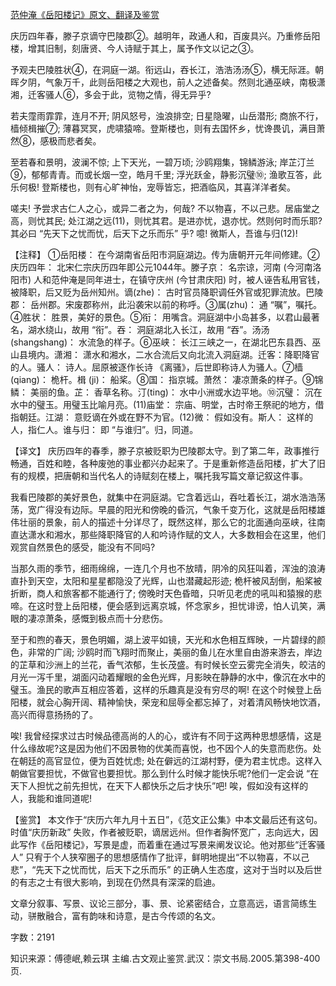 [范仲淹《岳阳楼记》原文、翻译及鉴赏](https://www.vrrw.net/wx/14131.html)

庆历四年春，滕子京谪守巴陵郡②。越明年，政通人和，百废具兴。乃重修岳阳楼，增其旧制，刻唐贤、今人诗赋于其上，属予作文以记之③。

予观夫巴陵胜状④，在洞庭一湖。衔远山，吞长江，浩浩汤汤⑤，横无际涯。朝晖夕阴，气象万千，此则岳阳楼之大观也，前人之述备矣。然则北通巫峡，南极潇湘，迁客骚人⑥，多会于此，览物之情，得无异乎?

若夫霪雨霏霏，连月不开; 阴风怒号，浊浪排空; 日星隐曜，山岳潜形; 商旅不行，樯倾楫摧⑦; 薄暮冥冥，虎啸猿啼。登斯楼也，则有去国怀乡，忧谗畏讥，满目萧然⑧，感极而悲者矣。

至若春和景明，波澜不惊; 上下天光，一碧万顷; 沙鸥翔集，锦鳞游泳; 岸芷汀兰⑨，郁郁青青。而或长烟一空，皓月千里; 浮光跃金，静影沉璧⑩; 渔歌互答，此乐何极! 登斯楼也，则有心旷神怡，宠辱皆忘，把酒临风，其喜洋洋者矣。

嗟夫! 予尝求古仁人之心，或异二者之为，何哉? 不以物喜，不以己悲。居庙堂之高，则忧其民; 处江湖之远(11)，则忧其君。是进亦忧，退亦忧。然则何时而乐耶?其必曰 “先天下之忧而忧，后天下之乐而乐” 乎? 噫! 微斯人，吾谁与归(12)!



【注释】 ①岳阳楼： 在今湖南省岳阳市洞庭湖边。传为唐朝开元年间修建。②庆历四年： 北宋仁宗庆历四年即公元1044年。滕子京： 名宗谅，河南 (今河南洛阳市) 人和范仲淹是同年进士，在镇守庆州 (今甘肃庆阳) 时，被人诬告私用官钱，被降职，后又贬为岳州知州。谪(zhe)： 古时官员降职调任外官或犯罪流放。巴陵郡： 岳州郡。宋废郡称州，此沿袭宋以前的称呼。③属(zhu)： 通 “嘱”，嘱托。④胜状： 胜景，美好的景色。⑤衔： 用嘴含。洞庭湖中小岛甚多，以君山最著名，湖水绕山，故用 “衔”。吞： 洞庭湖北入长江，故用 “吞”。汤汤 (shangshang)： 水流急的样子。⑥巫峡： 长江三峡之一，在湖北巴东县西、巫山县境内。潇湘： 潇水和湘水，二水合流后又向北流入洞庭湖。迁客：降职降官的人。骚人： 诗人。屈原被逐作长诗 《离骚》，后世即称诗人为骚人。⑦樯(qiang)： 桅杆。楫 (ji)： 船桨。⑧国： 指京城。萧然： 凄凉萧条的样子。⑨锦鳞： 美丽的鱼。芷： 香草名称。汀(ting)： 水中小洲或水边平地。⑩沉璧： 沉在水中的璧玉。用璧玉比喻月亮。(11)庙堂： 宗庙、明堂，古时帝王祭祀的地方，借指朝廷。江湖： 意贬谪在外或在野不为官。(12)微： 假如没有。斯人： 这样的人，指仁人。谁与归： 即 “与谁归”。归，同道。

【译文】 庆历四年的春季，滕子京被贬职为巴陵郡太守。到了第二年，政事推行畅通，百姓和睦，各种废弛的事业都兴办起来了。于是重新修造岳阳楼，扩大了旧有的规模，把唐朝和当代名人的诗赋刻在楼上，嘱托我写篇文章记叙这件事。

我看巴陵郡的美好景色，就集中在洞庭湖。它含着远山，吞吐着长江，湖水浩浩荡荡，宽广得没有边际。早晨的阳光和傍晚的昏沉，气象千变万化，这就是岳阳楼雄伟壮丽的景象，前人的描述十分详尽了，既然这样，那么它的北面通向巫峡，往南直达潇水和湘水，那些降职降官的人和吟诗作赋的文人，大多数相会在这里，他们观赏自然景色的感受，能没有不同吗?

当那久雨的季节，细雨绵绵，一连几个月也不放晴，阴冷的风狂叫着，浑浊的浪涛直扑到天空，太阳和星星都隐没了光辉，山也潜藏起形迹; 桅杆被风刮倒，船桨被折断，商人和旅客都不能通行了; 傍晚时天色昏暗，只听见老虎的吼叫和猿猴的悲啼。在这时登上岳阳楼，便会感到远离京城，怀念家乡，担忧诽谤，怕人讥笑，满眼的凄凉萧条，感慨到极点而十分悲伤。

至于和煦的春天，景色明媚，湖上波平如镜，天光和水色相互辉映，一片碧绿的颜色，非常的广阔; 沙鸥时而飞翔时而聚止，美丽的鱼儿在水里自由游来游去，岸边的芷草和沙洲上的兰花，香气浓郁，生长茂盛。有时候长空云雾完全消失，皎洁的月光一泻千里，湖面闪动着耀眼的金色光辉，月影映在静静的水中，像沉在水中的璧玉。渔民的歌声互相应答着，这样的乐趣真是没有穷尽的啊! 在这个时候登上岳阳楼，就会心胸开阔、精神愉快，荣宠和屈辱全都忘掉了，对着清风畅快地饮酒，高兴而得意扬扬的了。

唉! 我曾经探求过古时候品德高尚的人的心，或许有不同于这两种思想感情，这是什么缘故呢?这是因为他们不因景物的优美而喜悦，也不因个人的失意而悲伤。处在朝廷的高官显位，便为百姓忧虑; 处在僻远的江湖村野，便为君主忧虑。这样入朝做官要担忧，不做官也要担忧。那么到什么时候才能快乐呢?他们一定会说 “在天下人担忧之前先担忧，在天下人都快乐之后才快乐”吧! 唉，假如没有这样的人，我能和谁同道呢!

【鉴赏】 本文作于“庆历六年九月十五日”，《范文正公集》中本文最后还有这句。时值“庆历新政” 失败，作者被贬职，谪居远州。但作者胸怀宽广，志向远大，因此写作《岳阳楼记》，写景是虚，而着重在通过写景来阐发议论。他对那些“迁客骚人” 只宥于个人狭窄圈子的思想感情作了批评，鲜明地提出“不以物喜，不以己悲”，“先天下之忧而忧，后天下之乐而乐” 的正确人生态度，这对于当时以及后世的有志之士有很大影响，到现在仍然具有深深的启迪。

文章分叙事、写景、议论三部分，事、景、论紧密结合，立意高远，语言简练生动，骈散融合，富有韵味和诗意，是古今传颂的名文。

字数：2191

知识来源：傅德岷,赖云琪 主编.古文观止鉴赏.武汉：崇文书局.2005.第398-400页.


